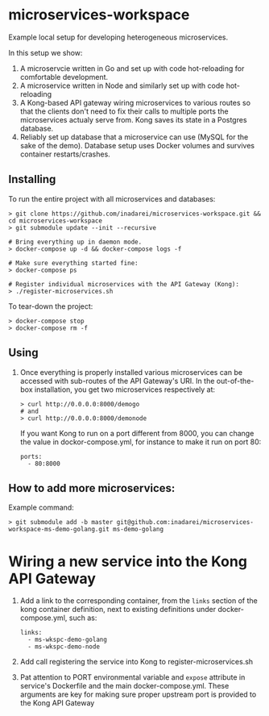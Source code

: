 # microservices-workspace
Example local setup for developing heterogeneous microservices.

In this setup we show:

1. A microservcie written in Go and set up with code hot-reloading for 
   comfortable development. 
2. A microservice written in Node and similarly set up with code hot-reloading
3. A Kong-based API gateway wiring microservices to various routes so that
   the clients don't need to fix their calls to multiple ports the microservices
   actualy serve from. Kong saves its state in a Postgres database.
4. Reliably set up database that a microservice can use (MySQL for the sake of the demo).
   Database setup uses Docker volumes and survives container restarts/crashes.

## Installing

To run the entire project with all microservices and databases:

```
> git clone https://github.com/inadarei/microservices-workspace.git && cd microservices-workspace
> git submodule update --init --recursive

# Bring everything up in daemon mode. 
> docker-compose up -d && docker-compose logs -f

# Make sure everything started fine:
> docker-compose ps

# Register individual microservices with the API Gateway (Kong):
> ./register-microservices.sh
```

To tear-down the project:

```
> docker-compose stop
> docker-compose rm -f 
```

## Using

1. Once everything is properly installed various microservices can be
   accessed with sub-routes of the API Gateway's URI. In the out-of-the-box
   installation, you get two microservices respectively at:

   ```
   > curl http://0.0.0.0:8000/demogo
   # and
   > curl http://0.0.0.0:8000/demonode
   ```

   If you want Kong to run on a port different from 8000, you can change
   the value in dockor-compose.yml, for instance to make it run on port 80:

   ```
   ports:
     - 80:8000
   ```

## How to add more microservices:

Example command:

```
> git submodule add -b master git@github.com:inadarei/microservices-workspace-ms-demo-golang.git ms-demo-golang
```

# Wiring a new service into the Kong API Gateway

1. Add a link to the corresponding container, from the 
   `links` section of the kong container definition, next
   to existing definitions under docker-compose.yml, such as:

   ```
   links:
     - ms-wkspc-demo-golang
     - ms-wkspc-demo-node
   ```

2. Add call registering the service into Kong to register-microservices.sh
3. Pat attention to PORT environmental variable and `expose` attribute in service's
   Dockerfile and the main docker-compose.yml. These arguments are key for
   making sure proper upstream port is provided to the Kong API Gateway